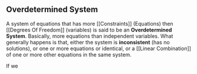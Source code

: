 ## Overdetermined System
A system of equations that has more [[Constraints]] (Equations) then [[Degrees Of Freedom]] (variables) is said to be an **Overdetermined System**. Basically, more equations than independent variables. What generally happens is that, either the system is **inconsistent** (has no solutions), or one or more equations or identical, or a [[Linear Combination]] of one or more other equations in the same system. 

If we 